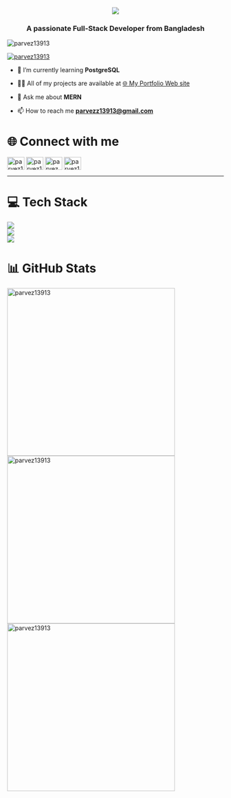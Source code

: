 <h1 align="center">
    <img src="https://readme-typing-svg.herokuapp.com/?font=Righteous&size=35&center=true&vCenter=true&width=500&height=70&duration=4000&lines=Hi+There!+👋;+I'm+Parvez+Rahman!+👋;" />
</h1>
<h3 align="center">A passionate Full-Stack Developer from Bangladesh</h3>
<p align="left"> <img src="https://komarev.com/ghpvc/?username=parvez13913&label=Profile%20views&color=0e75b6&style=flat" alt="parvez13913" /> </p>

<p align="left"> <a href="https://twitter.com/parvez13913" target="blank"><img src="https://img.shields.io/twitter/follow/parvez13913?logo=twitter&style=for-the-badge" alt="parvez13913" /></a> </p>

- 🌱 I’m currently learning **PostgreSQL**

- 👨‍💻 All of my projects are available at [🌐 My Portfolio Web site](https://parvez-rahman-13913.netlify.app)

- 💬 Ask me about **MERN**

- 📫 How to reach me **parvezz13913@gmail.com**

# 🌐 Connect with me
<div align="left">
<a href="https://twitter.com/parvez13913" target="blank"><img align="center" src="https://raw.githubusercontent.com/rahuldkjain/github-profile-readme-generator/master/src/images/icons/Social/twitter.svg" alt="parvez13913" height="30" width="40" /></a>
<a href="https://linkedin.com/in/parvez13913" target="blank"><img align="center" src="https://raw.githubusercontent.com/rahuldkjain/github-profile-readme-generator/master/src/images/icons/Social/linked-in-alt.svg" alt="parvez13913" height="30" width="40" /></a>
<a href="https://fb.com/parvez.rahman.13913" target="blank"><img align="center" src="https://raw.githubusercontent.com/rahuldkjain/github-profile-readme-generator/master/src/images/icons/Social/facebook.svg" alt="parvez.rahman.13913" height="30" width="40" /></a>
<a href="https://instagram.com/parvez13913" target="blank"><img align="center" src="https://raw.githubusercontent.com/rahuldkjain/github-profile-readme-generator/master/src/images/icons/Social/instagram.svg" alt="parvez13913" height="30" width="40" /></a>
</div>
<hr/>

# 💻 Tech Stack
<div>
    <img src="https://skillicons.dev/icons?i=html,css,javascript,typescript,vscode" /><br>
    <img src="https://skillicons.dev/icons?i=bootstrap,tailwind,react,nextjs,redux,firebase,git" /> <br>
    <img src="https://skillicons.dev/icons?i=nodejs,express,mongodb,postgresql,prisma,graphql,Jestjs,aws,docker" />
</div>

# 📊 GitHub Stats
 

<div align=left>
  <img width=390 src="https://github-readme-stats.vercel.app/api?username=parvez13913&show_icons=true&theme=transparent" alt="parvez13913" />
    <br/>
  <img width=390 src="https://streak-stats.demolab.com/?user=parvez13913&theme=transparent" alt="parvez13913"  />
  <br/>
  <img width=390 src="https://github-readme-stats.vercel.app/api/top-langs/?username=parvez13913&layout=donut&theme=transparent" alt="parvez13913" />
</div>
